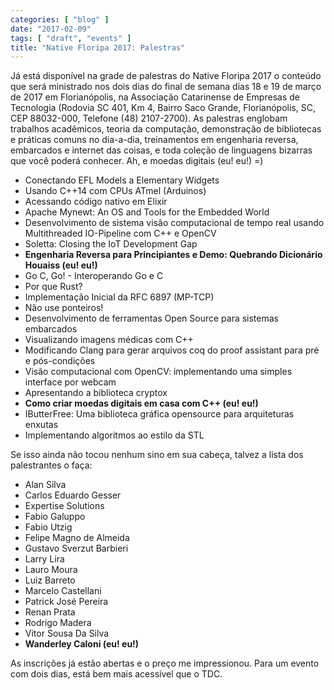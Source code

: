```yaml
---
categories: [ "blog" ]
date: "2017-02-09"
tags: [ "draft", "events" ]
title: "Native Floripa 2017: Palestras"
---
```

Já está disponível na grade de palestras do Native Floripa 2017 o conteúdo que será ministrado nos dois dias do final de semana dias 18 e 19 de março de 2017 em Florianópolis, na Associação Catarinense de Empresas de Tecnologia (Rodovia SC 401, Km 4, Bairro Saco Grande, Florianópolis, SC, CEP 88032-000, Telefone (48) 2107-2700). As palestras englobam trabalhos acadêmicos, teoria da computação, demonstração de bibliotecas e práticas comuns no dia-a-dia, treinamentos em engenharia reversa, embarcados e internet das coisas, e toda coleção de linguagens bizarras que você poderá conhecer. Ah, e moedas digitais (eu! eu!) =)

 - Conectando EFL Models a Elementary Widgets
 - Usando C++14 com CPUs ATmel (Arduinos)
 - Acessando código nativo em Elixir
 - Apache Mynewt: An OS and Tools for the Embedded World
 - Desenvolvimento de sistema visão computacional de tempo real usando Multithreaded IO-Pipeline com C++ e OpenCV
 - Soletta: Closing the IoT Development Gap
 - __Engenharia Reversa para Principiantes e Demo: Quebrando Dicionário Houaiss (eu! eu!)__
 - Go C, Go! - Interoperando Go e C
 - Por que Rust?
 - Implementação Inicial da RFC 6897 (MP-TCP)
 - Não use ponteiros!
 - Desenvolvimento de ferramentas Open Source para sistemas embarcados
 - Visualizando imagens médicas com C++
 - Modificando Clang para gerar arquivos coq do proof assistant para pré e pós-condições
 - Visão computacional com OpenCV: implementando uma simples interface por webcam
 - Apresentando a biblioteca cryptox
 - __Como criar moedas digitais em casa com C++ (eu! eu!)__
 - IButterFree: Uma biblioteca gráfica opensource para arquiteturas enxutas
 - Implementando algoritmos ao estilo da STL

Se isso ainda não tocou nenhum sino em sua cabeça, talvez a lista dos palestrantes o faça:

 - Alan Silva
 - Carlos Eduardo Gesser
 - Expertise Solutions 
 - Fabio Galuppo
 - Fabio Utzig
 - Felipe Magno de Almeida
 - Gustavo Sverzut Barbieri
 - Larry Lira
 - Lauro Moura
 - Luiz Barreto
 - Marcelo Castellani
 - Patrick José Pereira
 - Renan Prata
 - Rodrigo Madera
 - Vitor Sousa Da Silva
 - __Wanderley Caloni (eu! eu!)__

As inscrições já estão abertas e o preço me impressionou. Para um evento com dois dias, está bem mais acessível que o TDC.
